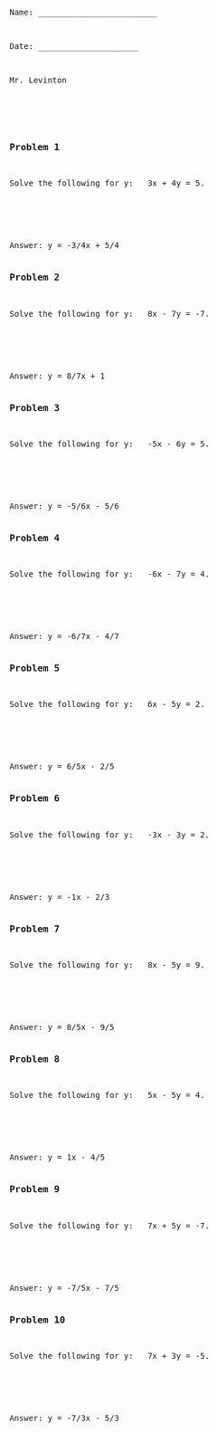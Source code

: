 ```python

```
<pre>
<div>
<p>Name: _________________________</p>                             
<p>Date: _____________________</p>
<p>Mr. Levinton</p> 


<div>
<h3>Problem 1</h3>
<p>Solve the following for y: &nbsp; 3x + 4y = 5.</p>
<br><br><br>
Answer: y = -3/4x + 5/4</div><div>
<h3>Problem 2</h3>
<p>Solve the following for y: &nbsp; 8x - 7y = -7.</p>
<br><br><br>
Answer: y = 8/7x + 1</div><div>
<h3>Problem 3</h3>
<p>Solve the following for y: &nbsp; -5x - 6y = 5.</p>
<br><br><br>
Answer: y = -5/6x - 5/6</div><div>
<h3>Problem 4</h3>
<p>Solve the following for y: &nbsp; -6x - 7y = 4.</p>
<br><br><br>
Answer: y = -6/7x - 4/7</div><div>
<h3>Problem 5</h3>
<p>Solve the following for y: &nbsp; 6x - 5y = 2.</p>
<br><br><br>
Answer: y = 6/5x - 2/5</div><div>
<h3>Problem 6</h3>
<p>Solve the following for y: &nbsp; -3x - 3y = 2.</p>
<br><br><br>
Answer: y = -1x - 2/3</div><div>
<h3>Problem 7</h3>
<p>Solve the following for y: &nbsp; 8x - 5y = 9.</p>
<br><br><br>
Answer: y = 8/5x - 9/5</div><div>
<h3>Problem 8</h3>
<p>Solve the following for y: &nbsp; 5x - 5y = 4.</p>
<br><br><br>
Answer: y = 1x - 4/5</div><div>
<h3>Problem 9</h3>
<p>Solve the following for y: &nbsp; 7x + 5y = -7.</p>
<br><br><br>
Answer: y = -7/5x - 7/5</div><div>
<h3>Problem 10</h3>
<p>Solve the following for y: &nbsp; 7x + 3y = -5.</p>
<br><br><br>
Answer: y = -7/3x - 5/3</div>